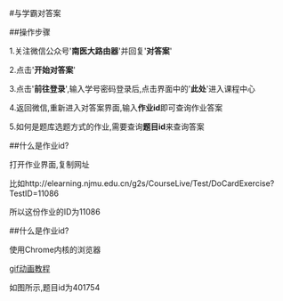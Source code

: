 #与学霸对答案

##操作步骤

1.关注微信公众号'**南医大路由器**'并回复'**对答案**'

2.点击'**开始对答案**'

3.点击'**前往登录**',输入学号密码登录后,点击界面中的'**此处**'进入课程中心

4.返回微信,重新进入对答案界面,输入**作业id**即可查询作业答案

5.如何是题库选题方式的作业,需要查询**题目id**来查询答案

##什么是作业id?

打开作业界面,复制网址

比如http://elearning.njmu.edu.cn/g2s/CourseLive/Test/DoCardExercise?TestID=11086

所以这份作业的ID为11086

##什么是作业id?

使用Chrome内核的浏览器

[gif动画教程](http://od2jzismk.bkt.clouddn.com/id.gif)

如图所示,题目id为401754
